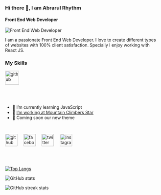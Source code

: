 ### Hi there 👋, I am Abrarul Rhythm
#### Front End Web Developer
![Front End Web Developer](http://fmv.x10.mx/github/images/a-r-g-b-2023.jpg)

I am a passionate Front End Web Developer. I love to create different types of websites with 100% client satisfaction. Specially I enjoy working with React JS.

###  My Skills
[<img src='http://fmv.x10.mx/skills/images/html.png' alt='github' height='45'>](https://github.com/AbrarulRhythm) &nbsp; &nbsp;

<br>
<br>

- 🌱 I’m currently learning JavaScript 
- 💼 [I’m working at Mountain Climbers Star](https://mountainclimbersstar.com/)
- 💎 Coming soon our new theme

 <br>

[<img src='http://fmv.x10.mx/github/images/g.png' alt='github' height='40'>](https://github.com/AbrarulRhythm) &nbsp; &nbsp;
[<img src='http://fmv.x10.mx/github/images/fb.png' alt='facebook' height='40'>](https://facebook.com/AbrarulRhythm1991) &nbsp; &nbsp;
[<img src='http://fmv.x10.mx/github/images/t.png' alt='twitter' height='40'>](https://twitter.com/AbrarulRhythm) &nbsp; &nbsp;
[<img src='http://fmv.x10.mx/github/images/i.png' alt='instagram' height='40'>](https://www.instagram.com/abrarulrhythm/) &nbsp; &nbsp;

<br>
<br>

[![Top Langs](https://github-readme-stats.vercel.app/api/top-langs/?username=AbrarulRhythm)](https://github.com/anuraghazra/github-readme-stats)

![GitHub stats](https://github-readme-stats.vercel.app/api?username=AbrarulRhythm&show_icons=true)  

![GitHub streak stats](https://streak-stats.demolab.com/?user=AbrarulRhythm)  


